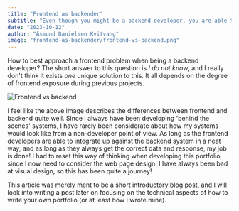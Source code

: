 ```yaml
---
title: "Frontend as backender"
subtitle: "Even though you might be a backend developer, you are able to create your own portfolio site!"
date: "2023-10-12"
author: "Åsmund Danielsen Kvitvang"
image: "frontend-as-backender/frontend-vs-backend.png"
---
```


How to best approach a frontend problem when being a backend developer? The short answer to this question is 
*I do not know*, and I really don't think it exists *one* unique solution to this. It all depends on the degree of 
frontend exposure during previous projects.

![Frontend vs backend](/blog-images/frontend-as-backender/frontend-vs-backend.png)

I feel like the above image describes the differences between frontend and backend quite well. Since I always have been
developing 'behind the scenes' systems, I have rarely been considerate about how my systems would look like from a
non-developer point of view. As long as the frontend developers are able to integrate up against the backend system in
a neat way, and as long as they always get the correct data and response, my job is done! I had to reset this way of 
thinking when developing this portfolio, since I now need to consider the web page design. I have always been bad at 
visual design, so this has been quite a journey!

This article was merely ment to be a short introductory blog post, and I will look into writing a post later on focusing 
on the technical aspects of how to write your own portfolio (or at least how I wrote mine).
